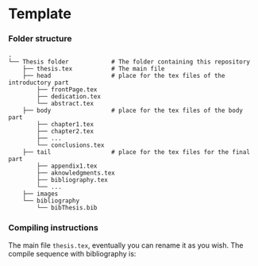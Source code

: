 # Template
### Folder structure

```
.                
└── Thesis folder            # The folder containing this repository
    ├── thesis.tex           # The main file
    ├── head                 # place for the tex files of the introductory part
        ├── frontPage.tex
        ├── dedication.tex
        └── abstract.tex
    ├── body                 # place for the tex files of the body part
        ├── chapter1.tex
        ├── chapter2.tex
        ├── ...
        └── conclusions.tex
    ├── tail                 # place for the tex files for the final part
        ├── appendix1.tex
        ├── aknowledgments.tex
        ├── bibliography.tex
        └── ...
    ├── images 
    └── bibliography
        └── bibThesis.bib
```

### Compiling instructions
The main file `thesis.tex`, eventually you can rename it as you wish. The compile sequence with bibliography is:

